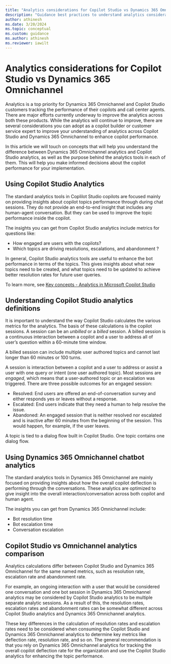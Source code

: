 ```yaml
---
title: "Analytics considerations for Copilot Studio vs Dynamics 365 Omnichannel"
description: "Guidance best practices to understand analytics considerations of Copilot Studio copilots vs Dynamics 365 Omnichannel."
author: athinesh
ms.date: 3/20/2024
ms.topic: conceptual
ms.custom: guidance
ms.author: athinesh
ms.reviewer: iawilt
---
```


# Analytics considerations for Copilot Studio vs Dynamics 365 Omnichannel

Analytics is a top priority for Dynamics 365 Omnichannel and Copilot Studio customers tracking the performance of their copilots and call center agents. 
There are major efforts currently underway to improve the analytics across both these products. While the analytics will continue to improve, there are several considerations you can adopt as a copilot builder or customer service expert to improve your understanding of analytics across Copilot Studio and Dynamics 365 Omnichannel to enhance copilot performance. 

In this article we will touch on concepts that will help you understand the difference between Dynamics 365 Omnichannel analytics and Copilot Studio analytics, as well as the purpose behind the analytics tools in each of them. This will help you make informed decisions about the copilot performance for your implementation.

## Using Copilot Studio Analytics

The standard analytics tools in Coplilot Studio copilots are focused mainly on providing insights about copilot topics performance through during chat sessions. They do not provide an end-to-end insight that includes any human-agent conversation. But they can be used to improve the topic performance inside the copilot. 

The insights you can get from Copilot Studio analytics include metrics for questions like:
 - How engaged are users with the copilots?
 - Which topics are driving resolutions, escalations, and abandonment ?

In general, Copilot Studio analytics tools are useful to enhance the bot performance in terms of the topics. This gives insights about what new topics need to be created, and what topics need to be updated to achieve better resolution rates for future user queries.

To learn more, see [Key concepts - Analytics in Microsoft Copilot Studio](..analytics-overview.md)

## Understanding Copilot Studio analytics definitions

It is important to understand the way Copilot Studio calculates the various metrics for the analytics. The basis of these calculations is the copilot sessions. A session can be an *unbilled* or a *billed* session. A billed session is a continuous interaction between a copilot and a user to address all of user’s question within a 60-minute time window.

A billed session can include multiple user authored topics and cannot last longer than 60 minutes or 100 turns.

A session is interaction between a copilot and a user to address or assist a user with one query or intent (one user authored topic).
Most sessions are *engaged*, which means that a user-authored topic or an escalation was triggered. There are three possible outcomes for an engaged session:

- Resolved: End users are offered an end-of-conversation survey and either responds yes or leaves without a response.
- Escalated: End users indicate that they need a human to help resolve the issue.
- Abandoned: An engaged session that is neither resolved nor escalated and is inactive after 60 minutes from the beginning of the session. This would happen, for example, if the user leaves.

A topic is tied to a dialog flow built in Copilot Studio. One topic contains one dialog flow.

## Using Dynamics 365 Omnichannel chatbot analytics

The standard analytics tools in Dynamics 365 Omnichannel are mainly focused on providing insights about how the overall copilot deflection is performing through the conversations. These analytics are optimized to give insight into the overall interaction/conversation across both copilot and human agent.

The insights you can get from Dynamics 365 Omnichannel include:

- Bot resolution time
- Bot escalation time
- Conversation escalation

## Copilot Studio vs Omnichannel analytics comparison

Analytics calculations differ between Copilot Studio and Dynamics 365 Omnichannel for the same named metrics, 
such as resolution rate, escalation rate and abandonment rate.

For example, an ongoing interaction with a user that would be considered one conversation and one bot session in Dynamics 365 Omnichannel analytics may be considered by Copilot Studio analytics to be multiple separate analytic sessions. As a result of this, the resolution rates, escalation rates and abandonment rates can be somewhat different across Copilot Studio analytics and Dynamics 365 Omnichannel analytics. 

These key differences in the calculation of resolution rates and escalation rates need to be considered when consuming the Copilot Studio and Dynamics 365 Omnichannel analytics to determine key metrics like deflection rate, resolution rate, and so on. The general recommendation is that you rely on Dynamics 365 Omnichannel analytics for tracking the overall copilot deflection rate for the organization and use the Copilot Studio analytics for enhancing the topic performance. 


